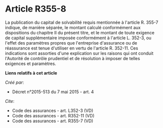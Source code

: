 # Article R355-8

La publication du capital de solvabilité requis mentionnée à l'article R. 355-7 indique, de manière séparée, le montant
calculé conformément aux dispositions du chapitre II du présent titre, et le montant de toute exigence de capital
supplémentaire imposée conformément à l'article L. 352-3, ou l'effet des paramètres propres que l'entreprise d'assurance ou
de réassurance est tenue d'utiliser en vertu de l'article R. 352-11. Ces indications sont assorties d'une explication sur les
raisons qui ont conduit l'Autorité de contrôle prudentiel et de résolution à imposer de telles exigences et paramètres.

**Liens relatifs à cet article**

_Créé par_:

  - Décret n°2015-513 du 7 mai 2015 - art. 4

_Cite_:

  - Code des assurances - art. L352-3 (VD)
  - Code des assurances - art. R352-11 (VD)
  - Code des assurances - art. R355-7 (VD)

